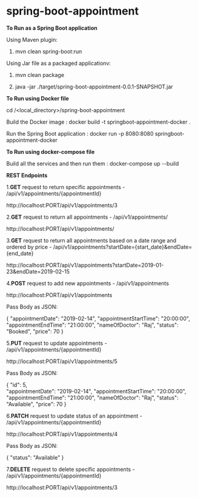 # spring-boot-appointment

**To Run as a Spring Boot application**

Using Maven plugin: 

1. mvn clean spring-boot:run

Using Jar file as a packaged applicationv: 

1. mvn clean package

2. java -jar ./target/spring-boot-appointment-0.0.1-SNAPSHOT.jar


**To Run using Docker file**

cd /<local_directory>/spring-boot-appointment

Build the Docker image : docker build -t springboot-appointment-docker .

Run the Spring Boot application : docker run -p 8080:8080 springboot-appointment-docker

**To Run using docker-compose file**

Build all the services and then run them : docker-compose up --build


**REST Endpoints**

1.**GET** request to return specific appointments - /api/v1/appointments/{appointmentId}

http://localhost:PORT/api/v1/appointments/3

2.**GET** request to return all appointments - /api/v1/appointments/

http://localhost:PORT/api/v1/appointments/

3.**GET** request to return all appointments based on a date range and ordered by price - /api/v1/appointments?startDate={start_date}&endDate={end_date}

http://localhost:PORT/api/v1/appointments?startDate=2019-01-23&endDate=2019-02-15

4.**POST** request to add new appointments - /api/v1/appointments

http://localhost:PORT/api/v1/appointments

Pass Body as JSON:

{
    "appointmentDate": "2019-02-14",
    "appointmentStartTime": "20:00:00",
    "appointmentEndTime": "21:00:00",
    "nameOfDoctor": "Raj",
    "status": "Booked",
    "price": 70
}

5.**PUT** request to update appointments - /api/v1/appointments/{appointmentId}

http://localhost:PORT/api/v1/appointments/5

Pass Body as JSON:

{
    "id": 5,    
    "appointmentDate": "2019-02-14",
    "appointmentStartTime": "20:00:00",
    "appointmentEndTime": "21:00:00",
    "nameOfDoctor": "Raj",
    "status": "Available",
    "price": 70
}

6.**PATCH** request to update status of an appointment - /api/v1/appointments/{appointmentId}

http://localhost:PORT/api/v1/appointments/4

Pass Body as JSON:

{
	"status": "Available"
}

7.**DELETE** request to delete specific appointments - /api/v1/appointments/{appointmentId}

http://localhost:PORT/api/v1/appointments/3